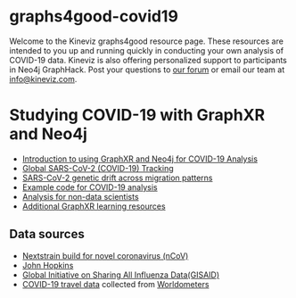 # graphs4good-covid19
Welcome to the Kineviz graphs4good resource page. These resources are intended to you up and running quickly in conducting your own analysis of COVID-19 data. Kineviz is also offering personalized support to participants in Neo4j GraphHack. Post your questions to [our forum](https://community.kineviz.com/) or email our team at [info@kineviz.com](mailto:info@kineviz.com&subject=graphs4good-covid19).

# Studying COVID-19 with GraphXR and Neo4j
* [Introduction to using GraphXR and Neo4j for COVID-19 Analysis](https://www.kineviz.com/blog/2020/3/19/tutorial-covid-19-graphxr-and-neo4j)
* [Global SARS-CoV-2 (COVID-19) Tracking](https://www.kineviz.com/covid19)
* [SARS-CoV-2 genetic drift across migration patterns](https://www.kineviz.com/sarscov2)
* [Example code for COVID-19 analysis](https://github.com/Kineviz/covid19_analysis)
* [Analysis for non-data scientists](https://medium.com/neo4j/covid-19-with-graphxr-and-neo4j-16ea37686ca5)
* [Additional GraphXR learning resources](https://www.kineviz.com/learning)

## Data sources
* [Nextstrain build for novel coronavirus (nCoV)](https://github.com/nextstrain/ncov)
* [John Hopkins](https://github.com/CSSEGISandData/COVID-19/tree/master/csse_covid_19_data/csse_covid_19_time_series)
* [Global Initiative on Sharing All Influenza Data(GISAID)](https://www.gisaid.org/)
* [COVID-19 travel data](https://github.com/Kineviz/graphs4good-covid19/blob/master/COVID-19%20Travel%20Log%20-%20Sheet1.csv) collected from [Worldometers](https://www.worldometers.info/coronavirus/#news)
